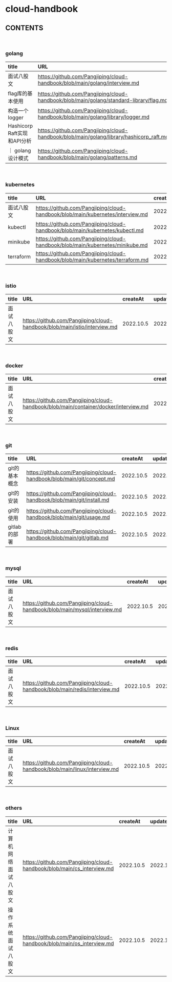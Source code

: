 # cloud-handbook


## **CONTENTS**

<br>

### **golang**

| title | URL | createAt | updateAt
| :---- | :---- | :---- | :---- |
| 面试八股文 | https://github.com/Pangjiping/cloud-handbook/blob/main/golang/interview.md | 2022.10.5 | 2022.10.5 |
| flag库的基本使用 | https://github.com/Pangjiping/cloud-handbook/blob/main/golang/standard-library/flag.md | 2022.10.5 | 2022.10.5 |
| 构造一个logger | https://github.com/Pangjiping/cloud-handbook/blob/main/golang/library/logger.md | 2022.10.5 | 2022.10.5 |
| Hashicorp Raft实现和API分析 | https://github.com/Pangjiping/cloud-handbook/blob/main/golang/library/hashicorp_raft.md | 2022.10.5 | 2022.10.5 |
｜ golang设计模式 | https://github.com/Pangjiping/cloud-handbook/blob/main/golang/patterns.md | 2022.10.5 | 2022.10.5|

<br>

### **kubernetes**

| title | URL | createAt | updateAt
| :---- | :---- | :---- | :---- |
| 面试八股文 | https://github.com/Pangjiping/cloud-handbook/blob/main/kubernetes/interview.md | 2022.10.5 | 2022.10.5 |
| kubectl | https://github.com/Pangjiping/cloud-handbook/blob/main/kubernetes/kubectl.md | 2022.10.5 | 2022.10.5 |
| minikube | https://github.com/Pangjiping/cloud-handbook/blob/main/kubernetes/minikube.md | 2022.10.5 | 2022.10.5 |
| terraform | https://github.com/Pangjiping/cloud-handbook/blob/main/kubernetes/terraform.md | 2022.10.5 | 2022.10.5 |

<br>

### **istio**

| title | URL | createAt | updateAt
| :---- | :---- | :---- | :---- |
| 面试八股文 | https://github.com/Pangjiping/cloud-handbook/blob/main/istio/interview.md | 2022.10.5 | 2022.10.5 |

<br>

### **docker**

| title | URL | createAt | updateAt
| :---- | :---- | :---- | :---- |
| 面试八股文 | https://github.com/Pangjiping/cloud-handbook/blob/main/container/docker/interview.md | 2022.10.5 | 2022.10.5 |

<br>

### **git**

| title | URL | createAt | updateAt
| :---- | :---- | :---- | :---- |
| git的基本概念 | https://github.com/Pangjiping/cloud-handbook/blob/main/git/concept.md | 2022.10.5 | 2022.10.5 |
| git的安装 | https://github.com/Pangjiping/cloud-handbook/blob/main/git/install.md | 2022.10.5 | 2022.10.5 |
| git的使用 | https://github.com/Pangjiping/cloud-handbook/blob/main/git/usage.md | 2022.10.5 | 2022.10.5 |
| gitlab的部署 | https://github.com/Pangjiping/cloud-handbook/blob/main/git/gitlab.md | 2022.10.5 | 2022.10.5 |

<br>

### **mysql**

| title | URL | createAt | updateAt
| :---- | :---- | :---- | :---- |
| 面试八股文 | https://github.com/Pangjiping/cloud-handbook/blob/main/mysql/interview.md | 2022.10.5 | 2022.10.5 |

<br>

### **redis**

| title | URL | createAt | updateAt
| :---- | :---- | :---- | :---- |
| 面试八股文 | https://github.com/Pangjiping/cloud-handbook/blob/main/redis/interview.md | 2022.10.5 | 2022.10.5 |

<br>

### **Linux**

| title | URL | createAt | updateAt
| :---- | :---- | :---- | :---- |
| 面试八股文 | https://github.com/Pangjiping/cloud-handbook/blob/main/linux/interview.md | 2022.10.5 | 2022.10.5 |

<br>

### **others**

| title | URL | createAt | updateAt
| :---- | :---- | :---- | :---- |
| 计算机网络面试八股文 | https://github.com/Pangjiping/cloud-handbook/blob/main/cs_interview.md | 2022.10.5 | 2022.10.5 |
| 操作系统面试八股文 | https://github.com/Pangjiping/cloud-handbook/blob/main/os_interview.md | 2022.10.5 | 2022.10.5 |

<br>
